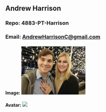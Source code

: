 ## Andrew Harrison
### Repo: 4883-PT-Harrison
### Email: AndrewHarrisonC@gmail.com
#### Image: <img src="https://github.com/ACHarrison32/4883-PT-Harrison/blob/main/Snapchat-1311680612.jpg" width="200">
#### Avatar: <img src="https://i.pinimg.com/originals/86/e0/9f/86e09f7328ffd9d45ab319cc0b3e7c9d.png" width="100">
